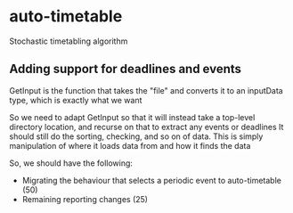 # auto-timetable
Stochastic timetabling algorithm

## Adding support for deadlines and events
GetInput is the function that takes the "file" and converts it to an inputData type, which is exactly what we want

So we need to adapt GetInput so that it will instead take a top-level directory location, and recurse on that to extract any events or deadlines
It should still do the sorting, checking, and so on of data. This is simply manipulation of where it loads data from and how it finds the data

So, we should have the following:
- Migrating the behaviour that selects a periodic event to auto-timetable (50)
- Remaining reporting changes (25)